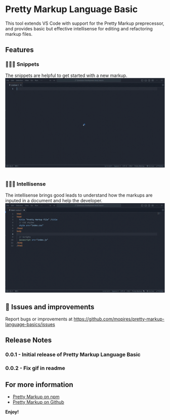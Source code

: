 # Pretty Markup Language Basic

This tool extends VS Code with support for the Pretty Markup preprecessor, and provides basic but effective intellisense for editing and refactoring markup files.

## Features
### 🤵🏻‍♂️ Snippets
The snippets are helpful to get started with a new markup. 
![Snippets video](./assets/videos/snippets.gif)
# 
### 🤵🏼‍♀️ Intellisense
The intellisense brings good leads to understand how the markups are inputed in a document and help the developer.
![Intellisense](./assets/videos/intellisense.gif)


## 🔧 Issues and improvements 
Report bugs or improvements at https://github.com/mopires/pretty-markup-language-basics/issues

## Release Notes

### 0.0.1 - Initial release of Pretty Markup Language Basic
### 0.0.2 - Fix gif in readme

## For more information

* [Pretty Markup on npm](https://www.npmjs.com/package/pretty-markup)
* [Pretty Markup on Github](https://github.com/mopires/pretty-markup)

**Enjoy!**
